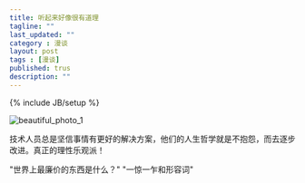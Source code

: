 ```yaml
---
title: 听起来好像很有道理
tagline: ""
last_updated: ""
category : 漫谈
layout: post
tags : [漫谈]
published: trus
description: ""
---
```

{% include JB/setup %}

![beautiful_photo_1](http://rustic.img-cn-qingdao.aliyuncs.com/beautifulPhoto/content35829.jpg@888w)  

技术人员总是坚信事情有更好的解决方案，他们的人生哲学就是不抱怨，而去逐步改进。真正的理性乐观派！  

"世界上最廉价的东西是什么？"  "一惊一乍和形容词"  
